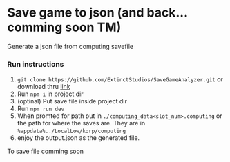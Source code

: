 # Save game to json (and back... comming soon TM)
Generate a json file from computing savefile

### Run instructions

1. `git clone https://github.com/ExtinctStudios/SaveGameAnalyzer.git` or download thru [link](https://github.com/ExtinctStudios/SaveGameAnalyzer/archive/refs/heads/main.zip)
2. Run `npm i` in project dir
3. (optinal) Put save file inside project dir
4. Run `npm run dev`
5. When promted for path put in `./computing_data<slot_num>.computing` or the path for where the saves are. They are in `%appdata%../LocalLow/korp/computing`
6. enjoy the output.json as the generated file. 


To save file comming soon